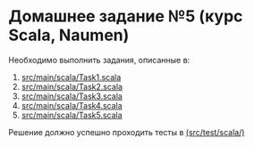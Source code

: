 # Домашнее задание №5 (курс Scala, Naumen)

Необходимо выполнить задания, описанные в:
1. <a href='https://github.com/naumen-student/naumen.scala.course.2024.spring/tree/master/homeworks/homework_5/src/main/scala'>src/main/scala/Task1.scala</a>
2. <a href='https://github.com/naumen-student/naumen.scala.course.2024.spring/tree/master/homeworks/homework_5/src/main/scala'>src/main/scala/Task2.scala</a>
3. <a href='https://github.com/naumen-student/naumen.scala.course.2024.spring/tree/master/homeworks/homework_5/src/main/scala'>src/main/scala/Task3.scala</a>
4. <a href='https://github.com/naumen-student/naumen.scala.course.2024.spring/tree/master/homeworks/homework_5/src/main/scala'>src/main/scala/Task4.scala</a>
5. <a href='https://github.com/naumen-student/naumen.scala.course.2024.spring/tree/master/homeworks/homework_5/src/main/scala'>src/main/scala/Task5.scala</a>

Решение должно успешно проходить тесты в <a href='https://github.com/naumen-student/naumen.scala.course.2024.spring/tree/master/homeworks/homework_5/src/test/scala'>(src/test/scala/)</a> 

